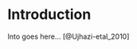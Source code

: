 # Introduction

Into goes here... [@Ujhazi-etal_2010]

<!-- What's the topic -->
<!-- What's the problem? -->




